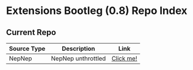 # Extensions Bootleg (0.8) Repo Index

## Current Repo

| Source Type | Description |          Link |
| ---        |    ----   |         --- |
| NepNep      | NepNep unthrottled      | [Click me!](https://yetiam-on-git.github.io/extensions-generic-0.8/nepnep/)    |
